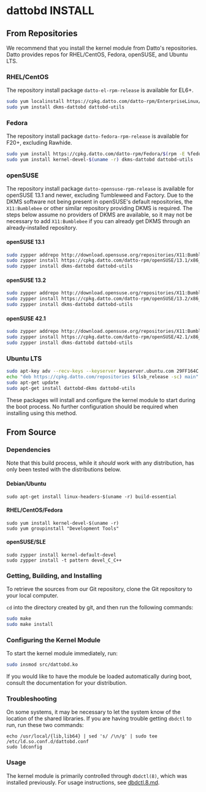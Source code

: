 # dattobd INSTALL

## From Repositories
We recommend that you install the kernel module from Datto's repositories. Datto provides repos for RHEL/CentOS, Fedora, openSUSE, and Ubuntu LTS.

### RHEL/CentOS
The repository install package `datto-el-rpm-release` is available for EL6+.
```bash
sudo yum localinstall https://cpkg.datto.com/datto-rpm/EnterpriseLinux/$(rpm -E %rhel)/x86_64/datto-el-rpm-release-$(rpm -E %rhel)-8.1.noarch.rpm
sudo yum install dkms-dattobd dattobd-utils
```
### Fedora
The repository install package `datto-fedora-rpm-release` is available for F20+, excluding Rawhide.
```bash
sudo yum install https://cpkg.datto.com/datto-rpm/Fedora/$(rpm -E %fedora)/x86_64/datto-fedora-rpm-release-$(rpm -E %fedora)-8.1.noarch.rpm
sudo yum install kernel-devel-$(uname -r) dkms-dattobd dattobd-utils
```
### openSUSE
The repository install package `datto-opensuse-rpm-release` is available for openSUSE 13.1 and newer, excluding Tumbleweed and Factory.
Due to the DKMS software not being present in openSUSE's default repositories, the `X11:Bumblebee` or other similar repository providing
DKMS is required. The steps below assume no providers of DKMS are available, so it may not be necessary to add `X11:Bumblebee` if you can
already get DKMS through an already-installed repository.
#### openSUSE 13.1
```bash
sudo zypper addrepo http://download.opensuse.org/repositories/X11:Bumblebee/openSUSE_13.1/X11:Bumblebee.repo
sudo zypper install https://cpkg.datto.com/datto-rpm/openSUSE/13.1/x86_64/datto-opensuse-rpm-release-13.1-8.1.noarch.rpm
sudo zypper install dkms-dattobd dattobd-utils
```
#### openSUSE 13.2
```bash
sudo zypper addrepo http://download.opensuse.org/repositories/X11:Bumblebee/openSUSE_13.2/X11:Bumblebee.repo
sudo zypper install https://cpkg.datto.com/datto-rpm/openSUSE/13.2/x86_64/datto-opensuse-rpm-release-13.2-8.1.noarch.rpm
sudo zypper install dkms-dattobd dattobd-utils
```
#### openSUSE 42.1
```bash
sudo zypper addrepo http://download.opensuse.org/repositories/X11:Bumblebee/openSUSE_Leap_42.1/X11:Bumblebee.repo
sudo zypper install https://cpkg.datto.com/datto-rpm/openSUSE/42.1/x86_64/datto-opensuse-rpm-release-42.1-8.1.noarch.rpm
sudo zypper install dkms-dattobd dattobd-utils
```
### Ubuntu LTS
```bash
sudo apt-key adv --recv-keys --keyserver keyserver.ubuntu.com 29FF164C
echo "deb https://cpkg.datto.com/repositories $(lsb_release -sc) main" | sudo tee /etc/apt/sources.list.d/datto-linux-agent.list
sudo apt-get update
sudo apt-get install dattobd-dkms dattobd-utils
```

These packages will install and configure the kernel module to start during the boot process. No further configuration should be required when installing using this method.


## From Source

### Dependencies

Note that this build process, while it _should_ work with any distribution, has only been tested with the distributions below.

#### Debian/Ubuntu
```
sudo apt-get install linux-headers-$(uname -r) build-essential
```

#### RHEL/CentOS/Fedora
```
sudo yum install kernel-devel-$(uname -r)
sudo yum groupinstall "Development Tools"
```

#### openSUSE/SLE
```
sudo zypper install kernel-default-devel
sudo zypper install -t pattern devel_C_C++
```

### Getting, Building, and Installing
To retrieve the sources from our Git repository, clone the Git repository to your local computer.

`cd` into the directory created by git, and then run the following commands:
```bash
sudo make
sudo make install
```

### Configuring the Kernel Module
To start the kernel module immediately, run:
```bash
sudo insmod src/dattobd.ko
```

If you would like to have the module be loaded automatically during boot, consult the documentation for your distribution.

### Troubleshooting
On some systems, it may be necessary to let the system know of the location of the shared libraries. If you are having trouble getting `dbdctl` to run, run these two commands:
```
echo /usr/local/{lib,lib64} | sed 's/ /\n/g' | sudo tee /etc/ld.so.conf.d/dattobd.conf
sudo ldconfig
```

### Usage
The kernel module is primarily controlled through `dbdctl(8)`, which was installed previously. For usage instructions, see [dbdctl.8.md](doc/dbdctl.8.md).

